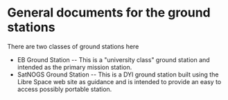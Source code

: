 # General documents for the ground stations

There are two classes of ground stations here

* EB Ground Station
-- This is a "university class" ground station and intended as the primary mission station.
* SatNOGS Ground Station
-- This is a DYI ground station built using the Libre Space web site as guidance and is intended to provide an easy to access possibly portable station.
    
